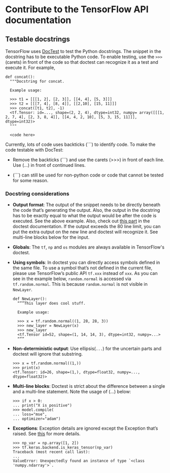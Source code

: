 # Contribute to the TensorFlow API documentation

## Testable docstrings

TensorFlow uses [DocTest](https://docs.python.org/3/library/doctest.html) to
test the Python docstrings. The snippet in the docstring has to be executable
Python code. To enable testing, use the `>>>` (carets) in front of the code so
that doctest can recognize it as a test and execute it. For example,

```
def concat():
  """Docstring for concat.

  Example usage:

  >>> t1 = [[[1, 2], [2, 3]], [[4, 4], [5, 3]]]
  >>> t2 = [[[7, 4], [8, 4]], [[2,10], [15, 11]]]
  >>> concat([t1, t2], -1)
  <tf.Tensor: id=..., shape=(2, 2, 4), dtype=int32, numpy= array([[[1, 2, 7, 4], [2, 3, 8, 4]], [[4, 4, 2, 10], [5, 3, 15, 11]]], dtype=int32)>
  """

  <code here>
```

Currently, lots of code uses backticks (```) to identify code. To make the code
testable with DocTest:

*   Remove the backticks (```) and use the carets (>>>) in front of each line.
    Use (...) in front of continued lines.

*   (```) can still be used for non-python code or code that cannot be tested
    for some reason.

### Docstring considerations

*   **Output format**: The output of the snippet needs to be directly beneath
    the code that’s generating the output. Also, the output in the docstring has
    to be exactly equal to what the output would be after the code is executed.
    See the above example. Also, check out
    [this part](https://docs.python.org/3/library/doctest.html#warnings) in the
    doctest documentation. If the output exceeds the 80 line limit, you can put
    the extra output on the new line and doctest will recognize it. See
    multi-line blocks below for the input.

*   **Globals**: The `tf`, `np` and `os` modules are always available in
    TensorFlow's doctest.

*   **Using symbols**: In doctest you can directly access symbols defined in the
    same file. To use a symbol that’s not defined in the current file, please
    use TensorFlow’s public API `tf.xxx` instead of `xxx`. As you can see in the
    example below, `random.normal` is accessed via `tf.random.normal`. This is
    because `random.normal` is not visible in `NewLayer`.

    ```
    def NewLayer():
      “””This layer does cool stuff.

      Example usage:

      >>> x = tf.random.normal((1, 28, 28, 3))
      >>> new_layer = NewLayer(x)
      >>> new_layer
      <tf.Tensor id=52, shape=(1, 14, 14, 3), dtype=int32, numpy=...>
      “””
    ```

*   **Non-deterministic output**: Use ellipsis(`...`) for the uncertain parts
    and doctest will ignore that substring.

    ```
    >>> x = tf.random.normal((1,))
    >>> print(x)
    <tf.Tensor: id=26, shape=(1,), dtype=float32, numpy=..., dtype=float32)>
    ```

*   **Multi-line blocks**: Doctest is strict about the difference between a
    single and a multi-line statement. Note the usage of (...) below:

    ```
    >>> if x > 0:
    ... print("X is positive")
    >>> model.compile(
    ... loss="mse",
    ... optimizer="adam")
    ```

*   **Exceptions**: Exception details are ignored except the Exception that’s
    raised. See
    [this](https://docs.python.org/3/library/doctest.html#doctest.IGNORE_EXCEPTION_DETAIL)
    for more details.

    ```
    >>> np_var = np.array([1, 2])
    >>> tf.keras.backend.is_keras_tensor(np_var)
    Traceback (most recent call last):
    ...
    ValueError: Unexpectedly found an instance of type `<class 'numpy.ndarray'>`.
    ```

